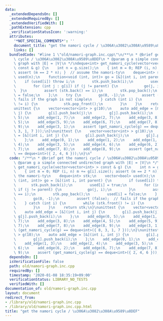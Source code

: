 ```yaml
---
data:
  _extendedDependsOn: []
  _extendedRequiredBy: []
  _extendedVerifiedWith: []
  _pathExtension: cpp
  _verificationStatusIcon: ':warning:'
  attributes:
    '*NOT_SPECIAL_COMMENTS*': ''
    document_title: "get the namori cycle / \u306A\u3082\u308A\u9589\u8DEF"
    links: []
  bundledCode: "#line 1 \"old/namori-graph.inc.cpp\"\n/**\n * @brief get the namori\
    \ cycle / \u306A\u3082\u308A\u9589\u8DEF\n * @param g a simple connected undirected\
    \ graph with |E| = |V|\n */\ndeque<int> get_namori_cycle(vector<vector<int> >\
    \ const & g) {\n    int n = g.size();\n    { int m = 0; REP (i, n) m += g[i].size();\
    \ assert (m == 2 * n); }  // assume the namori-ty\n    deque<int> stk;\n    vector<bool>\
    \ used(n);\n    function<void (int, int)> go = [&](int i, int parent) {\n    \
    \    if (used[i]) throw i;\n        stk.push_back(i);\n        used[i] = true;\n\
    \        for (int j : g[i]) if (j != parent) {\n            go(j, i);\n      \
    \  }\n        assert (stk.back() == i);\n        stk.pop_back();\n        used[i]\
    \ = false;\n    };\n    try {\n        go(0, -1);\n        assert (false);  //\
    \ fails if the graph is not simple\n    } catch (int i) {\n        while (stk.front()\
    \ != i) {\n            stk.pop_front();\n        }\n    }\n    return stk;\n}\n\
    unittest {\n    vector<vector<int> > g(10);\n    auto add_edge = [&](int i, int\
    \ j) {\n        g[i].push_back(j);\n        g[j].push_back(i);\n    };\n    add_edge(0,\
    \ 5);\n    add_edge(1, 7);\n    add_edge(2, 7);\n    add_edge(3, 8);\n    add_edge(4,\
    \ 5);\n    add_edge(5, 9);\n    add_edge(6, 7);\n    add_edge(7, 8);\n    add_edge(8,\
    \ 9);\n    add_edge(3, 1);\n    assert (get_namori_cycle(g) == deque<int>({ 8,\
    \ 3, 1, 7 }));\n}\nunittest {\n    vector<vector<int> > g(10);\n    auto add_edge\
    \ = [&](int i, int j) {\n        g[i].push_back(j);\n        g[j].push_back(i);\n\
    \    };\n    add_edge(0, 1);\n    add_edge(1, 2);\n    add_edge(1, 3);\n    add_edge(2,\
    \ 4);\n    add_edge(3, 5);\n    add_edge(4, 6);\n    add_edge(6, 2);\n    add_edge(6,\
    \ 7);\n    add_edge(7, 8);\n    add_edge(8, 9);\n    assert (get_namori_cycle(g)\
    \ == deque<int>({ 2, 4, 6 }));\n}\n"
  code: "/**\n * @brief get the namori cycle / \u306A\u3082\u308A\u9589\u8DEF\n *\
    \ @param g a simple connected undirected graph with |E| = |V|\n */\ndeque<int>\
    \ get_namori_cycle(vector<vector<int> > const & g) {\n    int n = g.size();\n\
    \    { int m = 0; REP (i, n) m += g[i].size(); assert (m == 2 * n); }  // assume\
    \ the namori-ty\n    deque<int> stk;\n    vector<bool> used(n);\n    function<void\
    \ (int, int)> go = [&](int i, int parent) {\n        if (used[i]) throw i;\n \
    \       stk.push_back(i);\n        used[i] = true;\n        for (int j : g[i])\
    \ if (j != parent) {\n            go(j, i);\n        }\n        assert (stk.back()\
    \ == i);\n        stk.pop_back();\n        used[i] = false;\n    };\n    try {\n\
    \        go(0, -1);\n        assert (false);  // fails if the graph is not simple\n\
    \    } catch (int i) {\n        while (stk.front() != i) {\n            stk.pop_front();\n\
    \        }\n    }\n    return stk;\n}\nunittest {\n    vector<vector<int> > g(10);\n\
    \    auto add_edge = [&](int i, int j) {\n        g[i].push_back(j);\n       \
    \ g[j].push_back(i);\n    };\n    add_edge(0, 5);\n    add_edge(1, 7);\n    add_edge(2,\
    \ 7);\n    add_edge(3, 8);\n    add_edge(4, 5);\n    add_edge(5, 9);\n    add_edge(6,\
    \ 7);\n    add_edge(7, 8);\n    add_edge(8, 9);\n    add_edge(3, 1);\n    assert\
    \ (get_namori_cycle(g) == deque<int>({ 8, 3, 1, 7 }));\n}\nunittest {\n    vector<vector<int>\
    \ > g(10);\n    auto add_edge = [&](int i, int j) {\n        g[i].push_back(j);\n\
    \        g[j].push_back(i);\n    };\n    add_edge(0, 1);\n    add_edge(1, 2);\n\
    \    add_edge(1, 3);\n    add_edge(2, 4);\n    add_edge(3, 5);\n    add_edge(4,\
    \ 6);\n    add_edge(6, 2);\n    add_edge(6, 7);\n    add_edge(7, 8);\n    add_edge(8,\
    \ 9);\n    assert (get_namori_cycle(g) == deque<int>({ 2, 4, 6 }));\n}\n"
  dependsOn: []
  isVerificationFile: false
  path: old/namori-graph.inc.cpp
  requiredBy: []
  timestamp: '2020-01-08 18:35:19+09:00'
  verificationStatus: LIBRARY_NO_TESTS
  verifiedWith: []
documentation_of: old/namori-graph.inc.cpp
layout: document
redirect_from:
- /library/old/namori-graph.inc.cpp
- /library/old/namori-graph.inc.cpp.html
title: "get the namori cycle / \u306A\u3082\u308A\u9589\u8DEF"
---
```

